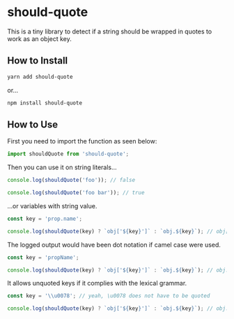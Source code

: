 # should-quote

This is a tiny library to detect if a string should be wrapped in quotes to work as an object key.

## How to Install

```sh
yarn add should-quote
```

or...

```sh
npm install should-quote
```

## How to Use

First you need to import the function as seen below:

```ts
import shouldQuote from 'should-quote';
```

Then you can use it on string literals...

```ts
console.log(shouldQuote('foo')); // false

console.log(shouldQuote('foo bar')); // true
```

...or variables with string value.

```ts
const key = 'prop.name';

console.log(shouldQuote(key) ? `obj['${key}']` : `obj.${key}`); // obj['prop.name']
```

The logged output would have been dot notation if camel case were used.

```ts
const key = 'propName';

console.log(shouldQuote(key) ? `obj['${key}']` : `obj.${key}`); // obj.propName
```

It allows unquoted keys if it complies with the lexical grammar.

```ts
const key = '\\u0078'; // yeah, \u0078 does not have to be quoted

console.log(shouldQuote(key) ? `obj['${key}']` : `obj.${key}`); // obj.\u0078
```
